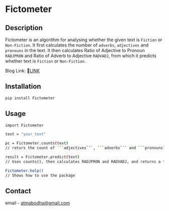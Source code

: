 # Fictometer

## Description

Fictometer is an algorithm for analysing whether the given text is ```Fiction``` or ```Non-Fiction```.
It first calculates the number of ```adverbs```, ```adjectives``` and ```pronouns``` in the text.
It then calculates Ratio of Adjective to Pronoun ```RADJPRON``` and Ratio of Adverb to Adjective ```RADVADJ```, 
from which it predicts whether text is ```Fiction``` or ```Non-Fiction```.

Blog Link: 🔗[LINK](https://bekushal.medium.com/fictometer-a-simple-and-explainable-algorithm-for-sentiment-analysis-31186d2a8c7e)


## Installation

```bash
pip install Fictometer
```


## Usage
```bash
import Fictometer

text = "your_text"

pc = Fictometer.counts(text)
// returs the count of ```adjectives```, ```adverbs``` and ```pronouns```

result = Fictometer.predict(text)
// Uses counts(), then calculates RADJPRON and RADVADJ, and returns a tuple having 'result' and 'confidence'.

Fictometer.help()
// Shows how to use the package
```


## Contact

email - atmabodha@gmail.com